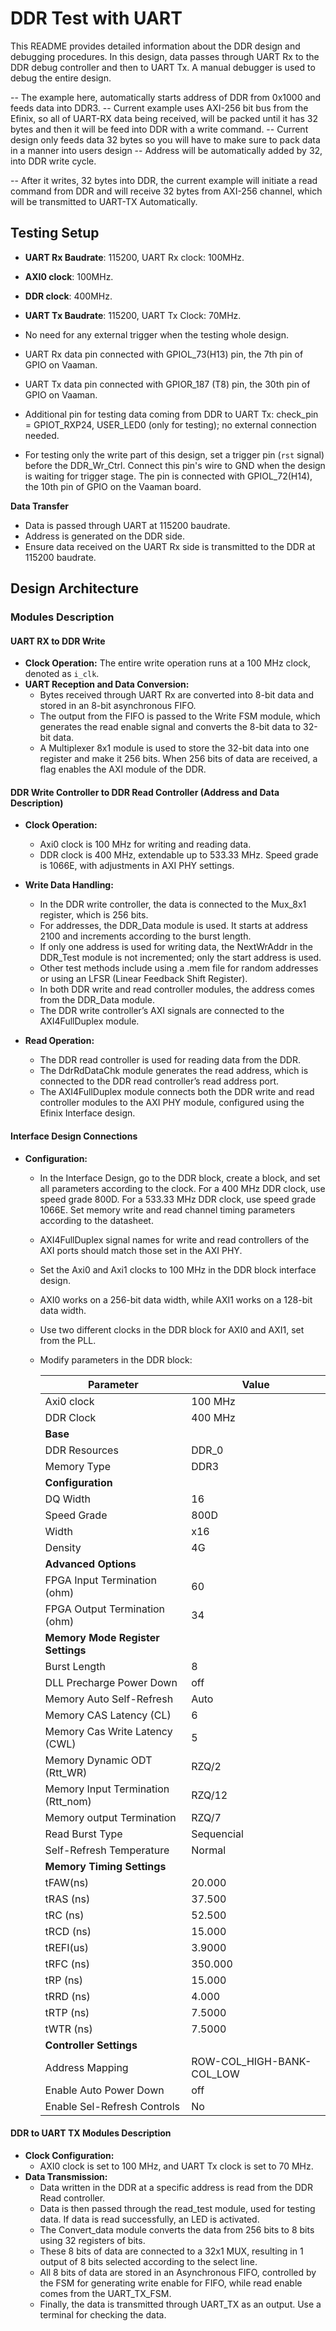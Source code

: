 # DDR Test with UART 

This README provides detailed information about the DDR design and debugging procedures. In this design, data passes through UART Rx to the DDR debug controller and then to UART Tx. A manual debugger is used to debug the entire design.

-- The example here, automatically starts address of DDR from 0x1000 and feeds data into DDR3.
-- Current example uses AXI-256 bit bus from the Efinix, so all of UART-RX data being received, will be packed until it has 32 bytes and then it will be feed into DDR with a write command. 
-- Current design only feeds data 32 bytes so you will have to make sure to pack data in a manner into users design
-- Address will be automatically added by 32, into DDR write cycle.

-- After it writes, 32 bytes into DDR, the current example will initiate a read command from DDR and will receive 32 bytes from AXI-256 channel, which will be transmitted to UART-TX Automatically.

## Testing Setup

- **UART Rx Baudrate**: 115200, UART Rx clock: 100MHz.
- **AXI0 clock**: 100MHz.
- **DDR clock**: 400MHz.
- **UART Tx Baudrate**: 115200, UART Tx Clock: 70MHz.

- No need for any external trigger when the testing whole design.
- UART Rx data pin connected with GPIOL_73(H13) pin, the 7th pin of GPIO on Vaaman.
- UART Tx data pin connected with GPIOR_187 (T8) pin, the 30th pin of GPIO on Vaaman.

- Additional pin for testing data coming from DDR to UART Tx: check_pin = GPIOT_RXP24, USER_LED0 (only for testing); no external connection needed.

- For testing only the write part of this design, set a trigger pin (`rst` signal) before the DDR_Wr_Ctrl. Connect this pin's wire to GND when the design is waiting for trigger stage. The pin is connected with GPIOL_72(H14), the 10th pin of GPIO on the Vaaman board.

**Data Transfer**
- Data is passed through UART at 115200 baudrate.
- Address is generated on the DDR side.
- Ensure data received on the UART Rx side is transmitted to the DDR at 115200 baudrate.
  
## Design Architecture

### Modules Description

#### UART RX to DDR Write

- **Clock Operation:** The entire write operation runs at a 100 MHz clock, denoted as `i_clk`.
- **UART Reception and Data Conversion:**
  - Bytes received through UART Rx are converted into 8-bit data and stored in an 8-bit asynchronous FIFO.
  - The output from the FIFO is passed to the Write FSM module, which generates the read enable signal and converts the 8-bit data to 32-bit data.
  - A Multiplexer 8x1 module is used to store the 32-bit data into one register and make it 256 bits. When 256 bits of data are received, a flag enables the AXI module of the DDR.

#### DDR Write Controller to DDR Read Controller (Address and Data Description)

- **Clock Operation:**
  - Axi0 clock is 100 MHz for writing and reading data.
  - DDR clock is 400 MHz, extendable up to 533.33 MHz. Speed grade is 1066E, with adjustments in AXI PHY settings.

- **Write Data Handling:**
  - In the DDR write controller, the data is connected to the Mux_8x1 register, which is 256 bits.
  - For addresses, the DDR_Data module is used. It starts at address 2100 and increments according to the burst length.
  - If only one address is used for writing data, the NextWrAddr in the DDR_Test module is not incremented; only the start address is used.
  - Other test methods include using a .mem file for random addresses or using an LFSR (Linear Feedback Shift Register).
  - In both DDR write and read controller modules, the address comes from the DDR_Data module.
  - The DDR write controller’s AXI signals are connected to the AXI4FullDuplex module.

- **Read Operation:**
  - The DDR read controller is used for reading data from the DDR.
  - The DdrRdDataChk module generates the read address, which is connected to the DDR read controller’s read address port.
  - The AXI4FullDuplex module connects both the DDR write and read controller modules to the AXI PHY module, configured using the Efinix Interface design.

#### Interface Design Connections

- **Configuration:**
  - In the Interface Design, go to the DDR block, create a block, and set all parameters according to the clock. For a 400 MHz DDR clock, use speed grade 800D. For a 533.33 MHz DDR clock, use speed grade 1066E. Set memory write and read channel timing parameters according to the datasheet.

  - AXI4FullDuplex signal names for write and read controllers of the AXI ports should match those set in the AXI PHY.
  - Set the Axi0 and Axi1 clocks to 100 MHz in the DDR block interface design.
  - AXI0 works on a 256-bit data width, while AXI1 works on a 128-bit data width.
  - Use two different clocks in the DDR block for AXI0 and AXI1, set from the PLL.
  - Modify parameters in the DDR block:

    | Parameter                       | Value                          |
    |---------------------------------|--------------------------------|
    | Axi0 clock                      | 100 MHz                        |
    | DDR Clock                       | 400 MHz                        |
    | **Base**                        |                                |
    | DDR Resources                   | DDR_0                          |
    | Memory Type                     | DDR3                           |
    | **Configuration**               |                                |
    | DQ Width                        | 16                             |
    | Speed Grade                     | 800D                           |
    | Width                           | x16                            |
    | Density                         | 4G                             |
    | **Advanced Options**            |                                |
    | FPGA Input Termination (ohm)    | 60                             |
    | FPGA Output Termination (ohm)   | 34                             |
    | **Memory Mode Register Settings** |                              |
    | Burst Length                    | 8                              |
    | DLL Precharge Power Down        | off                            |
    | Memory Auto Self-Refresh        | Auto                           |
    | Memory CAS Latency (CL)         | 6                              |
    | Memory Cas Write Latency (CWL)  | 5                              |
    | Memory Dynamic ODT (Rtt_WR)     | RZQ/2                          |
    | Memory Input Termination (Rtt_nom) | RZQ/12                        |
    | Memory output Termination       | RZQ/7                          |
    | Read Burst Type                 | Sequencial                     |
    | Self-Refresh Temperature        | Normal                         |
    | **Memory Timing Settings**      |                                |
    | tFAW(ns)                        | 20.000                         |
    | tRAS (ns)                       | 37.500                         |
    | tRC (ns)                        | 52.500                         |
    | tRCD (ns)                       | 15.000                         |
    | tREFI(us)                       | 3.9000                         |
    | tRFC (ns)                       | 350.000                        |
    | tRP (ns)                        | 15.000                         |
    | tRRD (ns)                       | 4.000                          |
    | tRTP (ns)                       | 7.5000                         |
    | tWTR (ns)                       | 7.5000                         |
    | **Controller Settings**         |                                |
    | Address Mapping                 | ROW-COL_HIGH-BANK-COL_LOW      |
    | Enable Auto Power Down          | off                            |
    | Enable Sel-Refresh Controls     | No                             |

#### DDR to UART TX Modules Description

- **Clock Configuration:**
  - AXI0 clock is set to 100 MHz, and UART Tx clock is set to 70 MHz.
- **Data Transmission:**
  - Data written in the DDR at a specific address is read from the DDR Read controller.
  - Data is then passed through the read_test module, used for testing data. If data is read successfully, an LED is activated.
  - The Convert_data module converts the data from 256 bits to 8 bits using 32 registers of bits.
  - These 8 bits of data are connected to a 32x1 MUX, resulting in 1 output of 8 bits selected according to the select line.
  - All 8 bits of data are stored in an Asynchronous FIFO, controlled by the FSM for generating write enable for FIFO, while read enable comes from the UART_TX_FSM.
  - Finally, the data is transmitted through UART_TX as an output. Use a terminal for checking the data.
